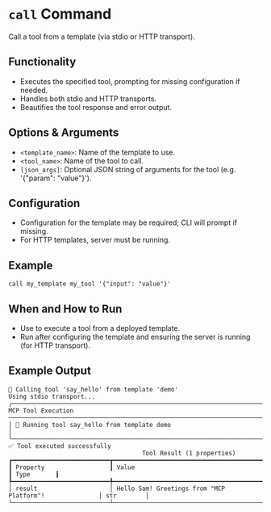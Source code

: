 # `call` Command

Call a tool from a template (via stdio or HTTP transport).

## Functionality
- Executes the specified tool, prompting for missing configuration if needed.
- Handles both stdio and HTTP transports.
- Beautifies the tool response and error output.

## Options & Arguments
- `<template_name>`: Name of the template to use.
- `<tool_name>`: Name of the tool to call.
- `[json_args]`: Optional JSON string of arguments for the tool (e.g. '{"param": "value"}').

## Configuration
- Configuration for the template may be required; CLI will prompt if missing.
- For HTTP templates, server must be running.

## Example
```
call my_template my_tool '{"input": "value"}'
```

## When and How to Run
- Use to execute a tool from a deployed template.
- Run after configuring the template and ensuring the server is running (for HTTP transport).

## Example Output
```mcpt> call demo say_hello {"name": "Sam"}
🚀 Calling tool 'say_hello' from template 'demo'
Using stdio transport...
╭───────────────────────────────────────────────────────────────────────────────────────────────────────────────────────────────────────────────────────────────────────────────────────────────────────────── MCP Tool Execution ─────────────────────────────────────────────────────────────────────────────────────────────────────────────────────────────────────────────────────────────────────────────────────────────────────────────╮
│ 🔧 Running tool say_hello from template demo                                                                                                                                                                                                                                                                                                                                                                                                 │
╰──────────────────────────────────────────────────────────────────────────────────────────────────────────────────────────────────────────────────────────────────────────────────────────────────────────────────────────────────────────────────────────────────────────────────────────────────────────────────────────────────────────────────────────────────────────────────────────────────────────────────────────────────────────────╯
✅ Tool executed successfully
                                     Tool Result (1 properties)
┏━━━━━━━━━━━━━━━━━━━━━━━━━━━┳━━━━━━━━━━━━━━━━━━━━━━━━━━━━━━━━━━━━━━━━━━━━━━━━━━━━━━━━━┳━━━━━━━━━━━━┓
┃ Property                  ┃ Value                                                   ┃ Type       ┃
┡━━━━━━━━━━━━━━━━━━━━━━━━━━━╇━━━━━━━━━━━━━━━━━━━━━━━━━━━━━━━━━━━━━━━━━━━━━━━━━━━━━━━━━╇━━━━━━━━━━━━┩
│ result                    │ Hello Sam! Greetings from "MCP Platform"!               │ str        │
└───────────────────────────┴─────────────────────────────────────────────────────────┴────────────┘
```
